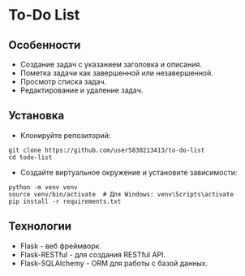 # To-Do List

## Особенности
- Создание задач с указанием заголовка и описания.
- Пометка задачи как завершенной или незавершенной.
- Просмотр списка задач.
- Редактирование и удаление задач.


## Установка

- Клонируйте репозиторий:

```
git clone https://github.com/user5830213413/to-do-list
cd todo-list
```
- Создайте виртуальное окружение и установите зависимости:

```
python -m venv venv
source venv/bin/activate  # Для Windows: venv\Scripts\activate
pip install -r requirements.txt
```

## Технологии

- Flask - веб фреймворк.
- Flask-RESTful - для создания RESTful API.
- Flask-SQLAlchemy - ORM для работы с базой данных.
